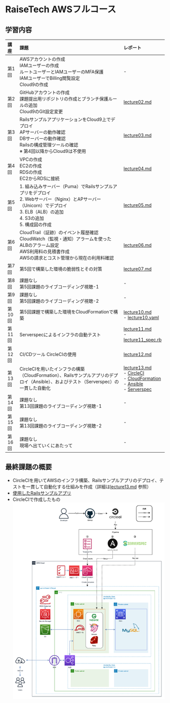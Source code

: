 # RaiseTech AWSフルコース

## 学習内容
|講座|課題|レポート|
|:---|:---|:---|
|第1回|AWSアカウントの作成<br>IAMユーザーの作成<br>ルートユーザーとIAMユーザーのMFA保護<br>IAMユーザーでBilling閲覧設定<br>Cloud9の作成|-|
|第2回|GitHubアカウントの作成<br>課題提出用リポジトリの作成とブランチ保護ルールの追加<br>Cloud9のGit設定変更|[lecture02.md](lecture02.md)|
|第3回|RailsサンプルアプリケーションをCloud9上でデプロイ<br>APサーバーの動作確認<br>DBサーバーの動作確認<br>Railsの構成管理ツールの確認<br>※ 第4回以降からCloud9は不使用|[lecture03.md](lecture03.md)|
|第4回|VPCの作成<br>EC2の作成<br>RDSの作成<br>EC2からRDSに接続<br>|[lecture04.md](lecture04.md)|
|第5回|1. 組み込みサーバー（Puma）でRailsサンプルアプリをデプロイ<br>2. Webサーバー（Nginx）とAPサーバー（Unicorn）でデプロイ<br>3. ELB（ALB）の追加<br>4. S3の追加<br>5. 構成図の作成|[lecture05.md](lecture05.md)|
|第6回|CloudTrail（証跡）のイベント履歴確認<br>CloudWatch（監視・通知）アラームを使ったALBのアラーム設定<br>AWS利用料の見積書作成<br>AWSの請求とコスト管理から現在の利用料確認|[lecture06.md](lecture06.md)|
|第7回|第5回で構築した環境の脆弱性とその対策|[lecture07.md](lecture07.md)|
|第8回|課題なし<br>第5回課題のライブコーディング視聴-1|-|
|第9回|課題なし<br>第5回課題のライブコーディング視聴-2|-|
|第10回|第5回課題で構築した環境をCloudFormationで構築|[lecture10.md](lecture10.md)<br>- [lecture10.yaml](lecture10.yaml)|
|第11回|Serverspecによるインフラの自動テスト|[lecture11.md](lecture11.md)<br>- [lecture11_spec.rb](lecture11_spec.rb)|
|第12回|CI/CDツール CircleCIの使用|[lecture12.md](lecture12.md)|
|第13回|CircleCIを用いたインフラの構築（CloudFormation）、Railsサンプルアプリのデプロイ（Ansible）、およびテスト（Serverspec）の一貫した自動化|[lecture13.md](lecture13.md)<br>- [CircleCI](.circleci/config.yml)<br>- [CloudFormation](lecture10.yaml)<br>- [Ansible](ansible/playbook.yml)<br>- [Serverspec](serverspec/spec/target/lecture13_spec.rb)|
|第14回|課題なし<br>第13回課題のライブコーディング視聴-1|-|
|第15回|課題なし<br>第13回課題のライブコーディング視聴-2|-|
|第16回|課題なし<br>現場へ出ていくにあたって|-|

## 最終課題の概要

- CircleCIを用いてAWSのインフラ構築、Railsサンプルアプリのデプロイ、テストを一貫して自動化する仕組みを作成（詳細は[lecture13.md](lecture13.md) 参照）
- [使用したRailsサンプルアプリ](https://github.com/yuta-ushijima/raisetech-live8-sample-app)
- CircleCIで作成したもの
    ![](img/lec13/3-1.png)

